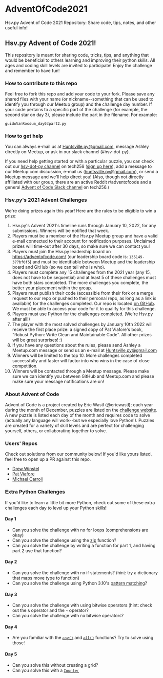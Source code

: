 # AdventOfCode2021
Hsv.py Advent of Code 2021 Repository: Share code, tips, notes, and other useful info!

## Hsv.py Advent of Code 2021!
This repository is meant for sharing code, tricks, tips, and anything that would be beneficial to others learning and improving their python skills. All ages and coding skill levels are invited to participate! Enjoy the challenge and remember to have fun!

### How to contribute to this repo
Feel free to fork this repo and add your code to your fork. Please save any shared files with your name (or nickname--something that can be used to identify you through our Meetup group) and the challenge day number. If your code pertains to a specific part of the challenge (for example, the second star on day 3), please include the part in the filename. For example:

```
guidoVanRossum_day03part2.py
```

### How to get help
You can always e-mail us at Huntsville.py@gmail.com, message Ashley directly on Meetup, or ask in our slack channel (#hsv-dot-py).

If you need help getting started or with a particular puzzle, you can check out our [hsv-dot-py channel](https://tech256.slack.com/archives/C495LAMS7) on tech256 ([sign up here](https://tech256.slack.com/)), add a message to our Meetup.com discussion, e-mail us (huntsville.py@gmail.com), or send a Meetup message and we'll help direct you! (Also, though not directly affiliated with our group, there are an active Reddit r/adventofcode and a general [Advent of Code Slack channel](https://tech256.slack.com/archives/CE8MV0GVC) on tech256.)

### Hsv.py's 2021 Advent Challenges
We're doing prizes again this year! Here are the rules to be eligible to win a prize:

1. Hsv.py's Advent 2021's timeline runs through January 10, 2022, for any submissions. Winners will be notified that week.
2. Players must be a member of the Hsv.py Meetup group and have a valid e-mail connected to their account for notification purposes. Unclaimed prizes will time-out after 30 days, so make sure we can contact you!
3. Players must join the Hsv.py leadership board on https://adventofcode.com/ (our leadership board code is: `135149-377bf0f5`) and must be identifiable between Meetup and the leadership board and GitHub (so we can tell who is who).
4. Players must complete any 15 challenges from the 2021 year (any 15, does not have to be sequential) and at least 5 of these challenges must have both stars completed. The more challenges you complete, the better your placement within the group.
5. Players must publish their code (accessible from their fork or a merge request to our repo or pushed to their personal repo, as long as a link is available) for the challenges completed. Our repo is located [on GitHub](https://github.com/hsvpy/AdventOfCode2021). We must be able to access your code for it to qualify for this challenge.
6. Players must use Python for the challenges completed. (We're Hsv.py after all!)
7. The player with the most solved challenges by January 10th 2022 will receive the first place prize: a signed copy of Pat Viafore's book, "Robust Python: Write Clean and Maintainable Code". All other prizes will be great surprises! :)
8. If you have any questions about the rules, please send Ashley a Meetup.com message or send us an e-mail at Huntsville.py@gmail.com
9. Winners will be limited to the top 10. More challenges completed successfully and faster will factor into who wins in the case of close competition.
10. Winners will be contacted through a Meetup message. Please make sure we can identify you between GitHub and Meetup.com and please make sure your message notifications are on!

### About Advent of Code

Advent of Code is a project created by Eric Wastl (@ericwastl); each year during the month of December, puzzles are listed on the [challenge website](https://adventofcode.com/). A new puzzle is listed each day of the month and requires code to solve (actually any language will work--but we especially love Python!). Puzzles are created for a variety of skill levels and are perfect for challenging yourself, others, or collaborating together to solve.

### Users' Repos

Check out solutions from our community below! If you'd like yours listed, feel free to open up a PR against this repo.

- [Drew Winstel](https://github.com/drewbrew/advent-of-code-2021)
- [Pat Viafore](https://github.com/pviafore/AdventOfCode2021)
- [Michael Carroll](https://github.com/mjcarroll/advent-dot-py/blob/main/2021.ipynb)

### Extra Python Challenges

If you'd like to learn a little bit more Python, check out some of these extra challenges each day to level up your Python skills!

#### Day 1
- Can you solve the challenge with no for loops (comprehensions are okay)
- Can you solve the challenge using the [zip](https://docs.python.org/3/library/functions.html#zip) function?
- Can you solve the challenge by writing a function for part 1, and having part 2 use that function?

#### Day 2
- Can you solve the challenge with no if statements? (hint: try a dictionary that maps move type to function)
- Can you solve the challenge using Python 3.10's [pattern matching](https://www.python.org/dev/peps/pep-0636/)?

#### Day 3
- Can you solve the challenge with using bitwise operators (hint: check out the `&` operator and the `~` operator?
- Can you solve the challenge with no bitwise operators?

#### Day 4
- Are you familiar with the [`any()`](https://docs.python.org/3/library/functions.html#any) and [`all()`](https://docs.python.org/3/library/functions.html#all) functions? Try to solve using those!

#### Day 5
- Can you solve this without creating a grid?
- Can you solve this with a [`Counter`](https://docs.python.org/3/library/collections.html#collections.Counter)
